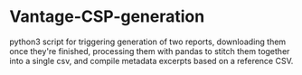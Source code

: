 # Vantage-CSP-generation
python3 script for triggering generation of two reports, downloading them once they're finished, processing them with pandas to stitch them together into a single csv, and compile metadata excerpts based on a reference CSV.
